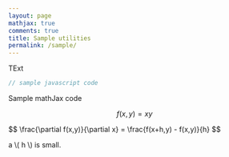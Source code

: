 ```yaml
---
layout: page
mathjax: true
comments: true
title: Sample utilities
permalink: /sample/
---
```




TExt

```javascript
// sample javascript code
```

Sample mathJax code

$$
f(x,y) = x y
$$

<div>
$$
\frac{\partial f(x,y)}{\partial x} = \frac{f(x+h,y) - f(x,y)}{h}
$$
</div>

a \\( h \\) is small.
